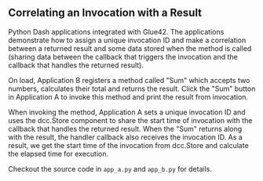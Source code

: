 ## Correlating an Invocation with a Result

Python Dash applications integrated with Glue42. The applications demonstrate how to assign a unique invocation ID and make a correlation between a returned result and some data stored when the method is called (sharing data between the callback that triggers the invocation and the callback that handles the returned result).

On load, Application B registers a method called "Sum" which accepts two numbers, calculates their total and returns the result. Click the "Sum" button in Application A to invoke this method and print the result from invocation.

When invoking the method, Application A sets a unique invocation ID and uses the dcc.Store component to share the start time of invocation with the callback that handles the returned result. When the "Sum" returns along with the result, the handler callback also receives the invocation ID. As a result, we get the start time of the invocation from dcc.Store and calculate the elapsed time for execution.

Checkout the source code in `app_a.py` and `app_b.py` for details.
